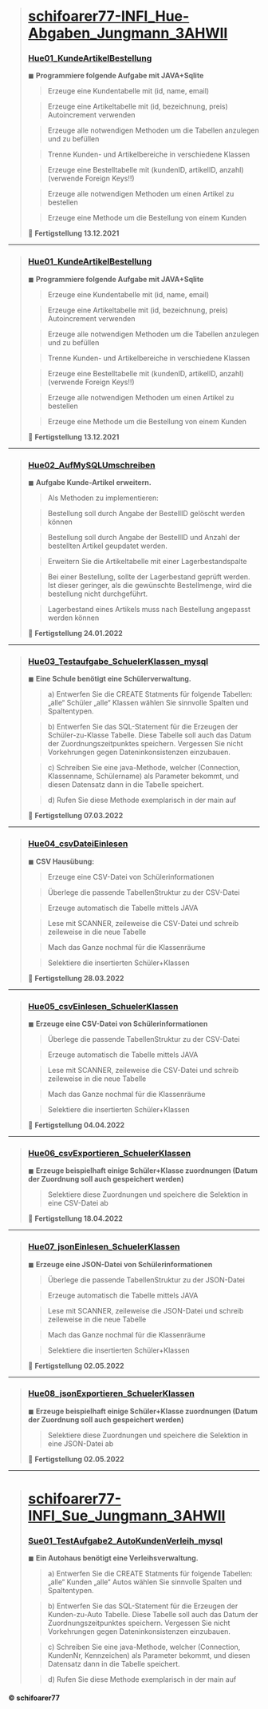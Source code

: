 > # [schifoarer77-INFI_Hue-Abgaben_Jungmann_3AHWII](https://github.com/schifoarer77/schifoarer77-schifoarer77-INFI_Hue-Abgaben_Jungmann_3AHWII)
>
> ### [Hue01_KundeArtikelBestellung](https://github.com/schifoarer77/schifoarer77-schifoarer77-INFI_Hue-Abgaben_Jungmann_3AHWII/tree/master/Hue01_KundeArtikelBestellung)
>
> ◼ **Programmiere folgende Aufgabe mit JAVA+Sqlite**
>
>> Erzeuge eine Kundentabelle mit (id, name, email)
>
>> Erzeuge eine Artikeltabelle mit (id, bezeichnung, preis)
>> Autoincrement verwenden
>
>> Erzeuge alle notwendigen Methoden um die Tabellen anzulegen
und zu befüllen
>
>> Trenne Kunden- und Artikelbereiche in verschiedene Klassen
>
>> Erzeuge eine Bestelltabelle mit (kundenID, artikelID, anzahl)
(verwende Foreign Keys!!)
>
>> Erzeuge alle notwendigen Methoden um einen Artikel zu bestellen
>
>> Erzeuge eine Methode um die Bestellung von einem Kunden 
>
> 🏁 **Fertigstellung 13.12.2021**
>
________________________________________________________________
> ### [Hue01_KundeArtikelBestellung](https://github.com/schifoarer77/schifoarer77-schifoarer77-INFI_Hue-Abgaben_Jungmann_3AHWII/tree/master/Hue01_KundeArtikelBestellung)
> 
> ◼ **Programmiere folgende Aufgabe mit JAVA+Sqlite**
>
>> Erzeuge eine Kundentabelle mit (id, name, email)
>
>> Erzeuge eine Artikeltabelle mit (id, bezeichnung, preis)
>> Autoincrement verwenden
>
>> Erzeuge alle notwendigen Methoden um die Tabellen anzulegen
und zu befüllen
>
>> Trenne Kunden- und Artikelbereiche in verschiedene Klassen
>
>> Erzeuge eine Bestelltabelle mit (kundenID, artikelID, anzahl)
(verwende Foreign Keys!!)
>
>> Erzeuge alle notwendigen Methoden um einen Artikel zu bestellen
>
>> Erzeuge eine Methode um die Bestellung von einem Kunden 
>
> 🏁 **Fertigstellung 13.12.2021**
>
________________________________________________________________
> 
> 
> ### [Hue02_AufMySQLUmschreiben](https://github.com/schifoarer77/schifoarer77-schifoarer77-INFI_Hue-Abgaben_Jungmann_3AHWII/tree/master/Hue02_AufMySQLUmgeschrieben)
> 
> ◼ **Aufgabe Kunde-Artikel erweitern.**
>
>> Als Methoden zu implementieren:
>
>> Bestellung soll durch Angabe der BestellID gelöscht werden können
>
>> Bestellung soll durch Angabe der BestellID und Anzahl der bestellten Artikel geupdatet werden.
>
>> Erweitern Sie die Artikeltabelle mit einer Lagerbestandspalte
>
>> Bei einer Bestellung, sollte der Lagerbestand geprüft werden. Ist dieser geringer, als die gewünschte Bestellmenge, wird die bestellung nicht durchgeführt.
>
>> Lagerbestand eines Artikels muss nach Bestellung angepasst werden können
>
> 🏁 **Fertigstellung 24.01.2022**
>
________________________________________________________________
> 
> 
> ### [Hue03_Testaufgabe_SchuelerKlassen_mysql](https://github.com/schifoarer77/schifoarer77-schifoarer77-INFI_Hue-Abgaben_Jungmann_3AHWII/tree/master/Hue03_Testaufgabe_SchuelerKlassen_mysql)
>
> ◼ **Eine Schule benötigt eine Schülerverwaltung.**
>
>> a) Entwerfen Sie die CREATE Statments für folgende Tabellen:
>> „alle“ Schüler
>> „alle“ Klassen
>>wählen Sie sinnvolle Spalten und Spaltentypen.
>
>> b) Entwerfen Sie das SQL-Statement für die Erzeugen der Schüler-zu-Klasse Tabelle. Diese Tabelle soll auch das Datum der Zuordnungszeitpunktes speichern. Vergessen Sie nicht Vorkehrungen gegen Dateninkonsistenzen einzubauen.
>
>> c) Schreiben Sie eine java-Methode, welcher (Connection, Klassenname, Schülername) als Parameter bekommt, und diesen Datensatz dann in die Tabelle speichert.
>
>> d) Rufen Sie diese Methode exemplarisch in der main auf
>
> 🏁 **Fertigstellung 07.03.2022**
>
________________________________________________________________
> 
> 
> ### [Hue04_csvDateiEinlesen](https://github.com/schifoarer77/schifoarer77-schifoarer77-INFI_Hue-Abgaben_Jungmann_3AHWII/tree/master/Hue04_csvDateiEinlesen)
> 
> ◼ **CSV Hausübung:**
>
>> Erzeuge eine CSV-Datei von Schülerinformationen
>
>> Überlege die passende TabellenStruktur zu der CSV-Datei
>
>> Erzeuge automatisch die Tabelle mittels JAVA
>
>> Lese mit SCANNER, zeileweise die CSV-Datei und schreib zeileweise in die neue Tabelle
>
>> Mach das Ganze nochmal für die Klassenräume
>
>> Selektiere die insertierten Schüler+Klassen
>
> 🏁 **Fertigstellung 28.03.2022**
>
________________________________________________________________
> 
> 
> ### [Hue05_csvEinlesen_SchuelerKlassen](https://github.com/schifoarer77/schifoarer77-schifoarer77-INFI_Hue-Abgaben_Jungmann_3AHWII/tree/master/Hue05_csvEinlesen_SchuelerKlassen)
>
> ◼ **Erzeuge eine CSV-Datei von Schülerinformationen**
>
>> Überlege die passende TabellenStruktur zu der CSV-Datei
>
>> Erzeuge automatisch die Tabelle mittels JAVA
>
>> Lese mit SCANNER, zeileweise die CSV-Datei und schreib zeileweise in die neue Tabelle
>
>> Mach das Ganze nochmal für die Klassenräume
>
>> Selektiere die insertierten Schüler+Klassen
>
> 🏁 **Fertigstellung 04.04.2022**
>
________________________________________________________________
> 
> 
> ### [Hue06_csvExportieren_SchuelerKlassen](https://github.com/schifoarer77/schifoarer77-schifoarer77-INFI_Hue-Abgaben_Jungmann_3AHWII/tree/master/Hue06_csvExportieren_SchuelerKlassen)
> 
> ◼ **Erzeuge beispielhaft einige Schüler+Klasse zuordnungen (Datum der Zuordnung soll auch gespeichert werden)**
>
>> Selektiere diese Zuordnungen und speichere die Selektion in eine CSV-Datei ab
>
> 🏁 **Fertigstellung 18.04.2022**
>
________________________________________________________________
> 
> 
> ### [Hue07_jsonEinlesen_SchuelerKlassen](https://github.com/schifoarer77/schifoarer77-schifoarer77-INFI_Hue-Abgaben_Jungmann_3AHWII/tree/master/Hue07_jsonEinlesen_SchuelerKlassen)
> 
> ◼ **Erzeuge eine JSON-Datei von Schülerinformationen**
>
>> Überlege die passende TabellenStruktur zu der JSON-Datei
>
>> Erzeuge automatisch die Tabelle mittels JAVA
>
>> Lese mit SCANNER, zeileweise die JSON-Datei und schreib zeileweise in die neue Tabelle
>
>> Mach das Ganze nochmal für die Klassenräume
>
>> Selektiere die insertierten Schüler+Klassen
>
> 🏁 **Fertigstellung 02.05.2022**
>
________________________________________________________________
> 
> 
> ### [Hue08_jsonExportieren_SchuelerKlassen](https://github.com/schifoarer77/schifoarer77-schifoarer77-INFI_Hue-Abgaben_Jungmann_3AHWII/tree/master/Hue08_jsonExportieren_SchuelerKlassen)
> 
> ◼ **Erzeuge beispielhaft einige Schüler+Klasse zuordnungen (Datum der Zuordnung soll auch gespeichert werden)**
>
>> Selektiere diese Zuordnungen und speichere die Selektion in eine JSON-Datei ab
>
> 🏁 **Fertigstellung 02.05.2022**
>
________________________________________________________________
>
> # [schifoarer77-INFI_Sue_Jungmann_3AHWII](https://github.com/schifoarer77/schifoarer77-schifoarer77-INFI_Hue-Abgaben_Jungmann_3AHWII)
>
> ### [Sue01_TestAufgabe2_AutoKundenVerleih_mysql](https://github.com/schifoarer77/schifoarer77-INFI_Hue-Abgaben_Jungmann_3AHWII/tree/master/Sue01_TestAufgabe2_AutoKundenVerleih_mysql)
> 
> ◼ **Ein Autohaus benötigt eine Verleihsverwaltung.**
>
>> a) Entwerfen Sie die CREATE Statments für folgende Tabellen:
>> „alle“ Kunden
>> „alle“ Autos
>> wählen Sie sinnvolle Spalten und Spaltentypen.
>
>> b) Entwerfen Sie das SQL-Statement für die Erzeugen der Kunden-zu-Auto Tabelle. Diese Tabelle soll auch das Datum der Zuordnungszeitpunktes speichern. Vergessen Sie nicht Vorkehrungen gegen Dateninkonsistenzen einzubauen.
>
>> c) Schreiben Sie eine java-Methode, welcher (Connection, KundenNr, Kennzeichen) als Parameter bekommt, und diesen Datensatz dann in die Tabelle speichert.
>
>> d) Rufen Sie diese Methode exemplarisch in der main auf
>
>
#### © schifoarer77
